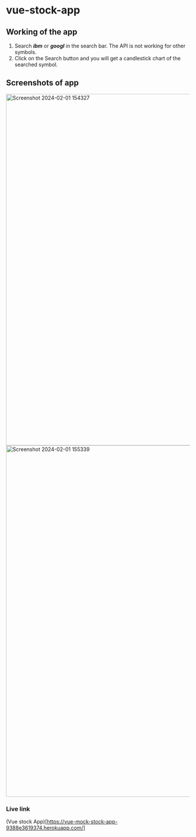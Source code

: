 # vue-stock-app

## Working of the app

1. Search ***ibm*** or ***googl*** in the search bar. The API is not working for other symbols.
2. Click on the Search button and you will get a candlestick chart of the searched symbol.

## Screenshots of app

<img width="960" alt="Screenshot 2024-02-01 154327" src="https://github.com/srishtigautam21/vue-stock-app/assets/82943455/fcd31aa4-cd58-4c20-8a74-7afe597dec4e">

<img width="960" alt="Screenshot 2024-02-01 155339" src="https://github.com/srishtigautam21/vue-stock-app/assets/82943455/988e6da5-0567-458b-8399-d93ab283c903">

### Live link
(Vue stock App)[https://vue-mock-stock-app-9388e3619374.herokuapp.com/]


